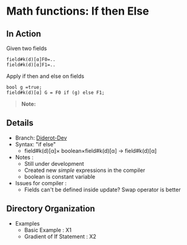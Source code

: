 # Math functions: If then Else
## In Action
Given two fields
```
field#k(d)[α]F0=..
field#k(d)[α]F1=..
```
Apply if then and else on fields
```
bool g =true;
field#k(d)[α] G = F0 if (g) else F1;
```
> **Note:** 
## Details
* Branch:   [Diderot-Dev](https://github.com/cchiw/Diderot-Dev) 
* Syntax: "if else"  
    -  field#k(d)[α]× boolean×field#k(d)[α] → field#k(d)[α]
* Notes :
    - Still under development
    - Created new *simple* expressions in the compiler
    - boolean is constant variable
* Issues for compiler :
    - Fields can't be defined inside update? Swap operator is better

## Directory Organization
* Examples
    - Basic Example  : X1
    - Gradient of If Statement : X2

